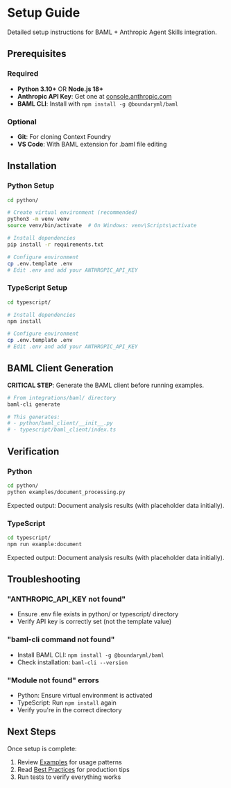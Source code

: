 # Setup Guide

Detailed setup instructions for BAML + Anthropic Agent Skills integration.

## Prerequisites

### Required
- **Python 3.10+** OR **Node.js 18+**
- **Anthropic API Key**: Get one at [console.anthropic.com](https://console.anthropic.com/)
- **BAML CLI**: Install with `npm install -g @boundaryml/baml`

### Optional
- **Git**: For cloning Context Foundry
- **VS Code**: With BAML extension for .baml file editing

## Installation

### Python Setup

```bash
cd python/

# Create virtual environment (recommended)
python3 -m venv venv
source venv/bin/activate  # On Windows: venv\Scripts\activate

# Install dependencies
pip install -r requirements.txt

# Configure environment
cp .env.template .env
# Edit .env and add your ANTHROPIC_API_KEY
```

### TypeScript Setup

```bash
cd typescript/

# Install dependencies
npm install

# Configure environment
cp .env.template .env
# Edit .env and add your ANTHROPIC_API_KEY
```

## BAML Client Generation

**CRITICAL STEP**: Generate the BAML client before running examples.

```bash
# From integrations/baml/ directory
baml-cli generate

# This generates:
# - python/baml_client/__init__.py
# - typescript/baml_client/index.ts
```

## Verification

### Python

```bash
cd python/
python examples/document_processing.py
```

Expected output: Document analysis results (with placeholder data initially).

### TypeScript

```bash
cd typescript/
npm run example:document
```

Expected output: Document analysis results (with placeholder data initially).

## Troubleshooting

### "ANTHROPIC_API_KEY not found"
- Ensure .env file exists in python/ or typescript/ directory
- Verify API key is correctly set (not the template value)

### "baml-cli command not found"
- Install BAML CLI: `npm install -g @boundaryml/baml`
- Check installation: `baml-cli --version`

### "Module not found" errors
- Python: Ensure virtual environment is activated
- TypeScript: Run `npm install` again
- Verify you're in the correct directory

## Next Steps

Once setup is complete:
1. Review [Examples](EXAMPLES.md) for usage patterns
2. Read [Best Practices](BEST_PRACTICES.md) for production tips
3. Run tests to verify everything works
